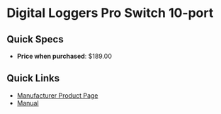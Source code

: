 # Digital Loggers Pro Switch 10-port

## Quick Specs

- **Price when purchased**: $189.00

## Quick Links

- [Manufacturer Product Page](https://www.digital-loggers.com/pro.html)
- <a href="../manuals/digital-loggers-switch-pro.pdf" target="_blank">Manual</a>
